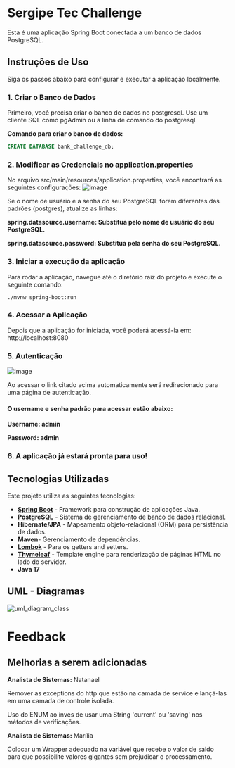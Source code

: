 # Sergipe Tec Challenge

Esta é uma aplicação Spring Boot conectada a um banco de dados PostgreSQL.

## Instruções de Uso

Siga os passos abaixo para configurar e executar a aplicação localmente.

### 1. Criar o Banco de Dados

Primeiro, você precisa criar o banco de dados no postgresql. Use um cliente SQL como pgAdmin ou a linha de comando do postgresql.

**Comando para criar o banco de dados:**
```sql
CREATE DATABASE bank_challenge_db;
```
### 2.  Modificar as Credenciais no application.properties
No arquivo src/main/resources/application.properties, você encontrará as seguintes configurações:
![image](https://github.com/user-attachments/assets/4fb298d6-84fd-4ced-b450-bca7bc729206)

Se o nome de usuário e a senha do seu PostgreSQL forem diferentes das padrões (postgres), atualize as linhas:

**spring.datasource.username: Substitua pelo nome de usuário do seu PostgreSQL.**

**spring.datasource.password: Substitua pela senha do seu PostgreSQL.**

### 3.  Iniciar a execução da aplicação

Para rodar a aplicação, navegue até o diretório raiz do projeto e execute o seguinte comando:

```./mvnw spring-boot:run```
### 4. Acessar a Aplicação
Depois que a aplicação for iniciada, você poderá acessá-la em:
http://localhost:8080

### 5. Autenticação
![image](https://github.com/user-attachments/assets/f90c008b-f8c5-4ef1-89a8-5c7e38027209)

Ao acessar o link citado acima automaticamente será redirecionado para uma página de autenticação. 
#### O username e senha padrão para acessar estão abaixo: ####
**Username: admin**


**Password: admin**

### 6. A aplicação já estará pronta para uso!

## Tecnologias Utilizadas

Este projeto utiliza as seguintes tecnologias:

- **[Spring Boot](https://spring.io/projects/spring-boot)** - Framework para construção de aplicações Java.
- **[PostgreSQL](https://www.postgresql.org/)** - Sistema de gerenciamento de banco de dados relacional.
- **Hibernate/JPA** - Mapeamento objeto-relacional (ORM) para persistência de dados.
- **Maven**-  Gerenciamento de dependências.
- **[Lombok](https://projectlombok.org/)** - Para os getters and setters.
- **[Thymeleaf](https://www.thymeleaf.org/)** - Template engine para renderização de páginas HTML no lado do servidor.
- **Java 17**


## UML - Diagramas 
![uml_diagram_class](https://github.com/user-attachments/assets/af1b5343-1658-4f7e-8b92-74d943abdf6f)

# Feedback
## Melhorias a serem adicionadas
**Analista de Sistemas:** Natanael

Remover as exceptions do http que estão na camada de service e lançá-las em uma camada de controle isolada.

Uso do ENUM ao invés de usar uma String 'current' ou 'saving' nos métodos de verificações.

**Analista de Sistemas:** Marília

Colocar um Wrapper adequado na variável que recebe o valor de saldo para que possibilite valores gigantes sem prejudicar o processamento.





